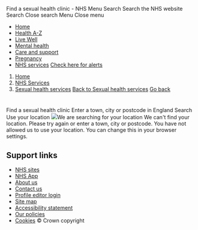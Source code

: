 
Find a sexual health clinic - NHS
Menu
Search
Search the NHS website
Search
Close search
Menu
Close menu
* [Home](/)
* [Health A-Z](/conditions/)
* [Live Well](/live-well/)
* [Mental health](/mental-health/)
* [Care and support](/conditions/social-care-and-support-guide/)
* [Pregnancy](/pregnancy/)
* [NHS services](/nhs-services/)
[Check here for alerts](http://www.nhs.uk/pages/NoJsAandE.aspx)
1. [Home](/)
2. [NHS Services](/nhs-services/)
3. [Sexual health services](/nhs-services/sexual-health-services/)
[Back to Sexual health services](/nhs-services/sexual-health-services/) 
[Go back](javascript:history.back()) 
# 
 Find a sexual health clinic
Enter a town, city or postcode in England
Search  
Use your location
![](/service-search/dist/images/loading.gif)We are searching for your location
We can't find your location. Please try again or enter a town, city or postcode.
You have not allowed us to use your location. You can change this in your browser settings.
## Support links
* [NHS sites](/nhs-sites/)
* [NHS App](/nhs-app/)
* [About us](/about-us/)
* [Contact us](/contact-us/)
* [Profile editor login](/personalisation/login.aspx)
* [Site map](/about-us/site-map/)
* [Accessibility statement](/accessibility-statement/)
* [Our policies](/our-policies/)
* [Cookies](/our-policies/cookies-policy/)
© Crown copyright
